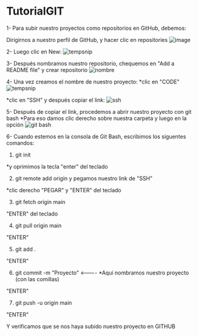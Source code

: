 # TutorialGIT
1- Para subir nuestro proyectos como repositorios en GitHub, debemos:

Dirigirnos a nuestro perfil de GitHub, y hacer clic en repositories
![image](https://user-images.githubusercontent.com/124592235/220131146-10cf87a9-2ebb-4b34-be7c-839d122ad9a8.png)

2- Luego clic en New:
![tempsnip](https://user-images.githubusercontent.com/124592235/220132062-e4a73b8b-b96b-4b39-a831-6a7e63125618.png)

3- Después nombramos nuestro repositorio, chequemos en "Add a README file" y crear repositorio
![nombre](https://user-images.githubusercontent.com/124592235/220134342-54f709f0-6c80-4415-beac-5b3df7a4d717.png)

4- Una vez creamos el nombre de nuestro proyecto: 
*clic en "CODE"
![tempsnip](https://user-images.githubusercontent.com/124592235/220134420-3ae4bf0a-1c78-4170-9110-9969fdcfeccf.png)

*clic en "SSH" y después copiar el link:
![ssh](https://user-images.githubusercontent.com/124592235/220134769-74da89d7-9559-4bdd-a9c5-92cbaba9bb67.png)


5- Después de copiar el link, procedemos a abrir nuestro proyecto con git bash
*Para eso damos clic derecho sobre  nuestra carpeta y luego en la opción 
![git bash](https://user-images.githubusercontent.com/124592235/220127403-59e93272-6ef9-451b-9389-9b168fb07544.png)

6- Cuando estemos en la consola de Git Bash, escribimos los siguentes comandos:
1. git init

*y oprimimos la tecla "enter" del teclado

2. git remote add origin y pegamos nuestro link de "SSH" 

*clic derecho "PEGAR" y "ENTER" del teclado

3. git fetch origin main

"ENTER" del teclado

4. git pull origin main


"ENTER"

5. git add .

"ENTER"

6. git commit -m "Proyecto" <---- *Aquí nombramos nuestro proyecto (con las comillas)

"ENTER"

7. git push -u origin main

"ENTER"

Y verificamos que se nos haya subido nuestro proyecto en GITHUB
